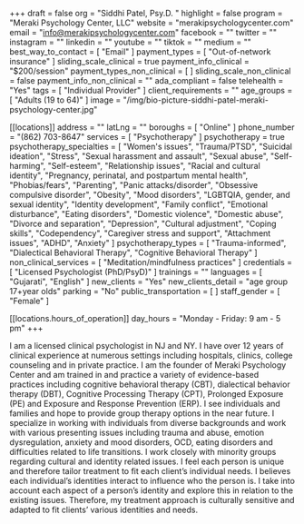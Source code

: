 +++
draft = false
org = "Siddhi Patel, Psy.D. "
highlight = false
program = "Meraki Psychology Center, LLC"
website = "merakipsychologycenter.com"
email = "info@merakipsychologycenter.com"
facebook = ""
twitter = ""
instagram = ""
linkedin = ""
youtube = ""
tiktok = ""
medium = ""
best_way_to_contact = [ "Email" ]
payment_types = [ "Out-of-network insurance" ]
sliding_scale_clinical = true
payment_info_clinical = "$200/session"
payment_types_non_clinical = [ ]
sliding_scale_non_clinical = false
payment_info_non_clinical = ""
ada_compliant = false
telehealth = "Yes"
tags = [ "Individual Provider" ]
client_requirements = ""
age_groups = [ "Adults (19 to 64)" ]
image = "/img/bio-picture-siddhi-patel-meraki-psychology-center.jpg"

[[locations]]
address = ""
latLng = ""
boroughs = [ "Online" ]
phone_number = "(862) 703-8647"
services = [ "Psychotherapy" ]
psychotherapy = true
psychotherapy_specialties = [
  "Women's issues",
  "Trauma/PTSD",
  "Suicidal ideation",
  "Stress",
  "Sexual harassment and assault",
  "Sexual abuse",
  "Self-harming",
  "Self-esteem",
  "Relationship issues",
  "Racial and cultural identity",
  "Pregnancy, perinatal, and postpartum mental health",
  "Phobias/fears",
  "Parenting",
  "Panic attacks/disorder",
  "Obsessive compulsive disorder",
  "Obesity",
  "Mood disorders",
  "LGBTQIA, gender, and sexual identity",
  "Identity development",
  "Family conflict",
  "Emotional disturbance",
  "Eating disorders",
  "Domestic violence",
  "Domestic abuse",
  "Divorce and separation",
  "Depression",
  "Cultural adjustment",
  "Coping skills",
  "Codependency",
  "Caregiver stress and support",
  "Attachment issues",
  "ADHD",
  "Anxiety"
]
psychotherapy_types = [
  "Trauma-informed",
  "Dialectical Behavioral Therapy",
  "Cognitive Behavioral Therapy"
]
non_clinical_services = [ "Meditation/mindfulness practices" ]
credentials = [ "Licensed Psychologist (PhD/PsyD)" ]
trainings = ""
languages = [ "Gujarati", "English" ]
new_clients = "Yes"
new_clients_detail = "age group 17+year olds"
parking = "No"
public_transportation = [ ]
staff_gender = [ "Female" ]

  [[locations.hours_of_operation]]
  day_hours = "Monday - Friday: 9 am - 5 pm"
+++

I am a licensed clinical psychologist in NJ and NY. I have over 12 years of clinical experience at numerous settings including hospitals, clinics, college counseling and in private practice. I am the founder of Meraki Psychology Center and am trained in and practice a variety of evidence-based practices including cognitive behavioral therapy (CBT), dialectical behavior therapy (DBT), Cognitive Processing Therapy (CPT), Prolonged Exposure (PE) and Exposure and Response Prevention (ERP). I see individuals and families and hope to provide group therapy options in the near future. I specialize in working with individuals from diverse backgrounds and work with various presenting issues including trauma and abuse, emotion dysregulation, anxiety and mood disorders, OCD, eating disorders and difficulties related to life transitions. I work closely with minority groups regarding cultural and identity related issues. I feel each person is unique and therefore tailor treatment to fit each client’s individual needs. I believes each individual’s identities interact to influence who the person is. I take into account each aspect of a person’s identity and explore this in relation to the existing issues. Therefore, my treatment approach is culturally sensitive and adapted to fit clients’ various identities and needs.
